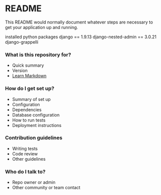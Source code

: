 # README #

This README would normally document whatever steps are necessary to get your application up and running.

installed python packages
django == 1.9.13
django-nested-admin == 3.0.21
django-grappelli

### What is this repository for? ###

* Quick summary
* Version
* [Learn Markdown](https://bitbucket.org/tutorials/markdowndemo)

### How do I get set up? ###

* Summary of set up
* Configuration
* Dependencies
* Database configuration
* How to run tests
* Deployment instructions

### Contribution guidelines ###

* Writing tests
* Code review
* Other guidelines

### Who do I talk to? ###

* Repo owner or admin
* Other community or team contact
